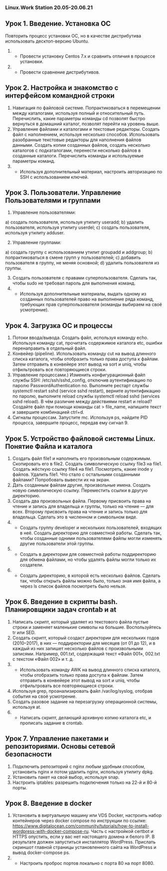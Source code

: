 ### Linux.Work Station 20.05-20.06.21

## Урок 1. Введение. Установка ОС

Повторить процесс установки ОС, но в качестве дистрибутива использовать десктоп-версию Ubuntu.
1. * Провести установку Centos 7.x и сравнить отличия в процессе установки.
2. * Провести сравнение дистрибутивов.

## Урок 2. Настройка и знакомство с интерфейсом командной строки

1. Навигация по файловой системе. Попрактиковаться в перемещении между каталогами, используя полный и относительный путь. Перечислить, какие параметры команды cd позволят быстро вернуться в домашний каталог, позволят перейти на уровень выше.
2. Управление файлами и каталогами и текстовые редакторы. Создать файл с наполнением, используя несколько способов. Использовать разобранные текстовые редакторы для наполнения файлов данными. Создать копии созданных файлов, создать несколько каталогов с подкаталогами, перенести несколько файлов в созданные каталоги. Перечислить команды и используемые параметры команд.
3. * Используя дополнительный материал, настроить авторизацию по SSH с использованием ключей.

## Урок 3. Пользователи. Управление Пользователями и группами

1. Управление пользователями:

a) создать пользователя, используя утилиту useradd;
b) удалить пользователя, используя утилиту userdel;
c) создать пользователя, используя утилиту adduser.

2. Управление группами:

a) создать группу с использованием утилит groupadd и addgroup;
b) попрактиковаться в смене групп у пользователей;
c) добавить пользователя в группу, не меняя основной;
d) удалить пользователя из группы.

3. Создать пользователя с правами суперпользователя. Сделать так, чтобы sudo не требовал пароль для выполнения команд.
4. * Используя дополнительные материалы, выдать одному из созданных пользователей право на выполнение ряда команд, требующих прав суперпользователя (команды выбираем на своё усмотрение).

## Урок 4. Загрузка ОС и процессы

1. Потоки ввода/вывода. Создать файл, используя команду echo. Используя команду cat, прочитать содержимое каталога etc, ошибки перенаправить в отдельный файл.
2. Конвейер (pipeline). Использовать команду cut на вывод длинного списка каталога, чтобы отобразить только права доступа к файлам. Затем отправить в конвейере этот вывод на sort и uniq, чтобы отфильтровать все повторяющиеся строки.
3. Управление процессами.) Изменить конфигурационный файл службы SSH: /etc/ssh/sshd_config, отключив аутентификацию по паролю PasswordAuthentication no. Выполните рестарт службы systemctl restart sshd (service sshd restart), верните аутентификацию по паролю, выполните reload службы systemctl reload sshd (services sshd reload). В чём различие между действиями restart и reload? Создайте файл при помощи команды cat > file_name, напишите текст и завершите комбинацией ctrl+d.
4. Сигналы процессам. Запустите mc. Используя ps, найдите PID процесса, завершите процесс, передав ему сигнал 9.

## Урок 5. Устройство файловой системы Linux. Понятие Файла и каталога

1. Создать файл file1 и наполнить его произвольным содержимым. Скопировать его в file2. Создать символическую ссылку file3 на file1. Создать жёсткую ссылку file4 на file1. Посмотреть, какие inode у файлов. Удалить file1. Что стало с остальными созданными файлами? Попробовать вывести их на экран.
2. Дать созданным файлам другие, произвольные имена. Создать новую символическую ссылку. Переместить ссылки в другую директорию.
3. Создать два произвольных файла. Первому присвоить права на чтение и запись для владельца и группы, только на чтение — для всех. Второму присвоить права на чтение и запись только для владельца. Сделать это в численном и символьном виде.
4. * Создать группу developer и нескольких пользователей, входящих в неё. Создать директорию для совместной работы. Сделать так, чтобы созданные одними пользователями файлы могли изменять другие пользователи этой группы.
5. * Создать в директории для совместной работы поддиректорию для обмена файлами, но чтобы удалять файлы могли только их создатели.
6. * Создать директорию, в которой есть несколько файлов. Сделать так, чтобы открыть файлы можно было, только зная имя файла, а через ls список файлов посмотреть было нельзя.

## Урок 6. Введение в скрипты bash. Планировщики задач crontab и at

1. Написать скрипт, который удаляет из текстового файла пустые строки и заменяет маленькие символы на большие. Воспользуйтесь tr или SED.
2. Создать скрипт, который создаст директории для нескольких годов (2010–2017), в них — поддиректории для месяцев (от 01 до 12), и в каждый из них запишет несколько файлов с произвольными записями. Например, 001.txt, содержащий текст «Файл 001», 002.txt с текстом «Файл 002» и т. д.
3. * Использовать команду AWK на вывод длинного списка каталога, чтобы отобразить только права доступа к файлам. Затем отправить в конвейере этот вывод на sort и uniq, чтобы отфильтровать все повторяющиеся строки.
4. Используя grep, проанализировать файл /var/log/syslog, отобрав события на своё усмотрение.
5. Создать разовое задание на перезагрузку операционной системы, используя at.
6. * Написать скрипт, делающий архивную копию каталога etc, и прописать задание в crontab.

## Урок 7. Управление пакетами и репозиториями. Основы сетевой безопасности

1. Подключить репозиторий с nginx любым удобным способом, установить nginx и потом удалить nginx, используя утилиту dpkg.
2. Установить пакет на свой выбор, используя snap.
3. Настроить iptables: разрешить подключения только на 22-й и 80-й порты.

## Урок 8. Введение в docker
1. Установить в виртуальную машину или VDS Docker, настроить набор контейнеров через docker compose по инструкции
по ссылке: https://www.digitalocean.com/community/tutorials/how-to-install-wordpress-with-docker-compose-ru.
Часть с настройкой certbot и HTTPS опустить, если у вас нет настоящего домена и белого IP.
В результате должен запуститься инсталлятор WordPress. Прислать скриншот главной страницы установленного сайта на WordPress и вывод docker-compose ps.
4. * Настроить проброс портов локально с порта 80 на порт 8080.
